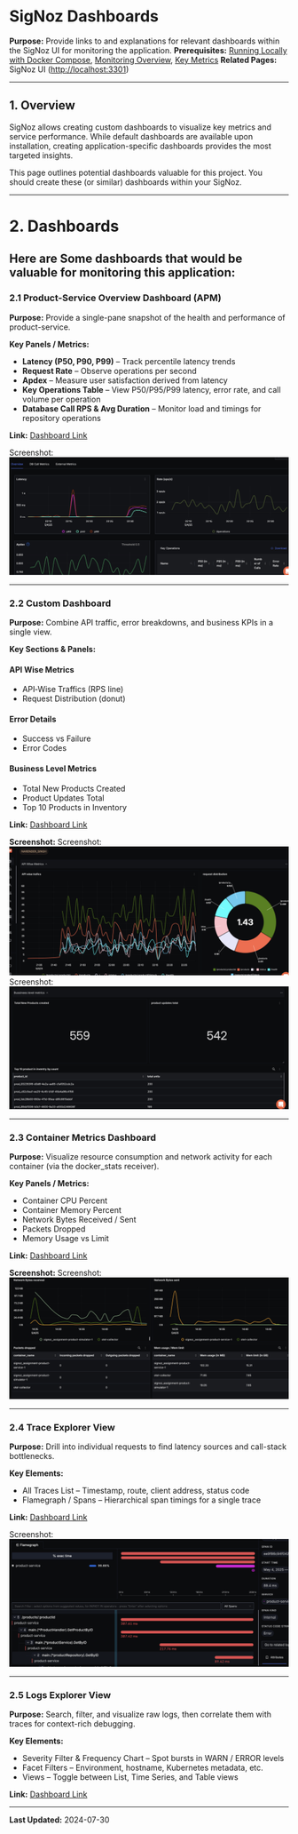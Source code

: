 # SigNoz Dashboards

**Purpose:** Provide links to and explanations for relevant dashboards within the SigNoz UI for monitoring the application.
**Prerequisites:** [Running Locally with Docker Compose](../development/Running_Locally_with_Docker_Compose.md), [Monitoring Overview](./README.md), [Key Metrics](./Key_Metrics.md)
**Related Pages:** SigNoz UI ([http://localhost:3301](http://localhost:3301))

---

## 1. Overview

SigNoz allows creating custom dashboards to visualize key metrics and service performance. While default dashboards are available upon installation, creating application-specific dashboards provides the most targeted insights.

This page outlines potential dashboards valuable for this project. You should create these (or similar) dashboards within your SigNoz.


---

# 2. Dashboards

Here are Some dashboards that would be valuable for monitoring this application:
---


### 2.1 Product-Service Overview Dashboard (APM)

**Purpose:** Provide a single-pane snapshot of the health and performance of product-service.

**Key Panels / Metrics:**

- **Latency (P50, P90, P99)** – Track percentile latency trends
- **Request Rate** – Observe operations per second
- **Apdex** – Measure user satisfaction derived from latency
- **Key Operations Table** – View P50/P95/P99 latency, error rate, and call volume per operation
- **Database Call RPS & Avg Duration** – Monitor load and timings for repository operations

**Link:** [Dashboard Link](https://svey-5nsw.in.signoz.cloud/services/product-service?relativeTime=1h)

Screenshot: ![Sample Image](../assets/images/APM1.png)

---

### 2.2 Custom Dashboard

**Purpose:** Combine API traffic, error breakdowns, and business KPIs in a single view.

**Key Sections & Panels:**

#### API Wise Metrics
- API‑Wise Traffics (RPS line)
- Request Distribution (donut)

#### Error Details
- Success vs Failure
- Error Codes

#### Business Level Metrics
- Total New Products Created
- Product Updates Total
- Top 10 Products in Inventory

**Link:** [Dashboard Link](https://svey-5nsw.in.signoz.cloud/dashboard/37c0c077-5970-44f4-8e45-132023428435?relativeTime=30m)

**Screenshot:** Screenshot: ![Sample Image](../assets/images/custom_1.png)
Screenshot: ![Sample Image](../assets/images/custom_3.png)


---

### 2.3 Container Metrics Dashboard

**Purpose:** Visualize resource consumption and network activity for each container (via the docker_stats receiver).

**Key Panels / Metrics:**
- Container CPU Percent
- Container Memory Percent
- Network Bytes Received / Sent
- Packets Dropped
- Memory Usage vs Limit

**Link:** [Dashboard Link](https://svey-5nsw.in.signoz.cloud/dashboard/72274028-3a1d-4a70-83ae-6097d2457b0d?relativeTime=6h)

**Screenshot:** Screenshot: ![Sample Image](../assets/images/container_stats.png)

---

### 2.4 Trace Explorer View

**Purpose:** Drill into individual requests to find latency sources and call-stack bottlenecks.

**Key Elements:**
- All Traces List – Timestamp, route, client address, status code
- Flamegraph / Spans – Hierarchical span timings for a single trace

**Link:** [Dashboard Link](https://svey-5nsw.in.signoz.cloud/traces-explorer?compositeQuery=%257B%2522queryType%2522%253A%2522builder%2522%252C%2522builder%2522%253A%257B%2522queryData%2522%253A%255B%257B%2522dataSource%2522%253A%2522traces%2522%252C%2522queryName%2522%253A%2522A%2522%252C%2522aggregateOperator%2522%253A%2522noop%2522%252C%2522aggregateAttribute%2522%253A%257B%2522key%2522%253A%2522%2522%252C%2522dataType%2522%253A%2522%2522%252C%2522type%2522%253A%2522%2522%252C%2522isColumn%2522%253Afalse%252C%2522isJSON%2522%253Afalse%257D%252C%2522timeAggregation%2522%253A%2522rate%2522%252C%2522spaceAggregation%2522%253A%2522sum%2522%252C%2522functions%2522%253A%255B%255D%252C%2522filters%2522%253A%257B%2522op%2522%253A%2522AND%2522%252C%2522items%2522%253A%255B%257B%2522key%2522%253A%257B%2522key%2522%253A%2522service.name%2522%252C%2522dataType%2522%253A%2522string%2522%252C%2522type%2522%253A%2522resource%2522%252C%2522isColumn%2522%253Atrue%252C%2522isJSON%2522%253Afalse%257D%252C%2522value%2522%253A%2522product-service%2522%252C%2522op%2522%253A%2522%253D%2522%257D%252C%257B%2522key%2522%253A%257B%2522key%2522%253A%2522name%2522%252C%2522dataType%2522%253A%2522%2522%252C%2522type%2522%253A%2522%2522%252C%2522isColumn%2522%253Afalse%252C%2522isJSON%2522%253Afalse%257D%252C%2522value%2522%253A%2522%252Fhealth%2522%252C%2522op%2522%253A%2522!%253D%2522%257D%252C%257B%2522key%2522%253A%257B%2522key%2522%253A%2522http.route%2522%252C%2522dataType%2522%253A%2522string%2522%252C%2522type%2522%253A%2522tag%2522%252C%2522isColumn%2522%253Atrue%252C%2522isJSON%2522%253Afalse%257D%252C%2522value%2522%253A%2522%2522%252C%2522op%2522%253A%2522exists%2522%257D%255D%257D%252C%2522expression%2522%253A%2522A%2522%252C%2522disabled%2522%253Afalse%252C%2522stepInterval%2522%253A60%252C%2522having%2522%253A%255B%255D%252C%2522limit%2522%253A0%252C%2522orderBy%2522%253A%255B%257B%2522columnName%2522%253A%2522timestamp%2522%252C%2522order%2522%253A%2522desc%2522%257D%255D%252C%2522groupBy%2522%253A%255B%255D%252C%2522legend%2522%253A%2522%2522%252C%2522reduceTo%2522%253A%2522avg%2522%252C%2522offset%2522%253A0%252C%2522pageSize%2522%253A0%252C%2522ShiftBy%2522%253A0%252C%2522IsAnomaly%2522%253Afalse%252C%2522QueriesUsedInFormula%2522%253Anull%257D%255D%252C%2522queryFormulas%2522%253A%255B%255D%257D%252C%2522promql%2522%253A%255B%257B%2522name%2522%253A%2522A%2522%252C%2522query%2522%253A%2522%2522%252C%2522legend%2522%253A%2522%2522%252C%2522disabled%2522%253Afalse%257D%255D%252C%2522clickhouse_sql%2522%253A%255B%257B%2522name%2522%253A%2522A%2522%252C%2522legend%2522%253A%2522%2522%252C%2522disabled%2522%253Afalse%252C%2522query%2522%253A%2522%2522%257D%255D%252C%2522id%2522%253A%252275c4854a-1a99-4f04-a6cb-053037581c2f%2522%257D&panelTypes=%22list%22&viewName=%22narender_traces%22&viewKey=%220196988e-7656-7841-8b81-efa1e62c141d%22&options=%7B%22selectColumns%22:%5B%7B%22key%22:%22name%22,%22dataType%22:%22string%22,%22type%22:%22tag%22,%22isColumn%22:true,%22isJSON%22:false,%22id%22:%22name--string--tag--true%22,%22isIndexed%22:false%7D,%7B%22key%22:%22client.address%22,%22dataType%22:%22string%22,%22type%22:%22tag%22,%22isColumn%22:false,%22isJSON%22:false,%22id%22:%22client.address--string--tag--false%22%7D,%7B%22key%22:%22http.response.status_code%22,%22dataType%22:%22float64%22,%22type%22:%22tag%22,%22isColumn%22:false,%22isJSON%22:false,%22id%22:%22http.response.status_code--float64--tag--false%22%7D%5D,%22maxLines%22:2,%22format%22:%22raw%22,%22fontSize%22:%22small%22%7D&pagination=%7B%22offset%22:0,%22limit%22:10%7D)

Screenshot: ![Sample Image](../assets/images/span_view.png)


---

### 2.5 Logs Explorer View

**Purpose:** Search, filter, and visualize raw logs, then correlate them with traces for context-rich debugging.

**Key Elements:**
- Severity Filter & Frequency Chart – Spot bursts in WARN / ERROR levels
- Facet Filters – Environment, hostname, Kubernetes metadata, etc.
- Views – Toggle between List, Time Series, and Table views

**Link:** [Dashboard Link](https://svey-5nsw.in.signoz.cloud/logs/logs-explorer?compositeQuery=%257B%2522queryType%2522%253A%2522builder%2522%252C%2522builder%2522%253A%257B%2522queryData%2522%253A%255B%257B%2522dataSource%2522%253A%2522logs%2522%252C%2522queryName%2522%253A%2522A%2522%252C%2522aggregateOperator%2522%253A%2522noop%2522%252C%2522aggregateAttribute%2522%253A%257B%2522key%2522%253A%2522%2522%252C%2522dataType%2522%253A%2522%2522%252C%2522type%2522%253A%2522%2522%252C%2522isColumn%2522%253Afalse%252C%2522isJSON%2522%253Afalse%257D%252C%2522timeAggregation%2522%253A%2522rate%2522%252C%2522spaceAggregation%2522%253A%2522sum%2522%252C%2522functions%2522%253A%255B%255D%252C%2522filters%2522%253A%257B%2522op%2522%253A%2522AND%2522%252C%2522items%2522%253A%255B%257B%2522key%2522%253A%257B%2522key%2522%253A%2522service.name%2522%252C%2522dataType%2522%253A%2522string%2522%252C%2522type%2522%253A%2522resource%2522%252C%2522isColumn%2522%253Atrue%252C%2522isJSON%2522%253Afalse%257D%252C%2522value%2522%253A%2522product-service%2522%252C%2522op%2522%253A%2522%253D%2522%257D%255D%257D%252C%2522expression%2522%253A%2522A%2522%252C%2522disabled%2522%253Afalse%252C%2522stepInterval%2522%253A60%252C%2522having%2522%253A%255B%255D%252C%2522limit%2522%253A0%252C%2522orderBy%2522%253A%255B%257B%2522columnName%2522%253A%2522timestamp%2522%252C%2522order%2522%253A%2522desc%2522%257D%255D%252C%2522groupBy%2522%253A%255B%255D%252C%2522legend%2522%253A%2522%2522%252C%2522reduceTo%2522%253A%2522avg%2522%252C%2522offset%2522%253A0%252C%2522pageSize%2522%253A0%252C%2522ShiftBy%2522%253A0%252C%2522IsAnomaly%2522%253Afalse%252C%2522QueriesUsedInFormula%2522%253Anull%257D%255D%252C%2522queryFormulas%2522%253A%255B%255D%257D%252C%2522promql%2522%253A%255B%257B%2522name%2522%253A%2522A%2522%252C%2522query%2522%253A%2522%2522%252C%2522legend%2522%253A%2522%2522%252C%2522disabled%2522%253Afalse%257D%255D%252C%2522clickhouse_sql%2522%253A%255B%257B%2522name%2522%253A%2522A%2522%252C%2522legend%2522%253A%2522%2522%252C%2522disabled%2522%253Afalse%252C%2522query%2522%253A%2522%2522%257D%255D%252C%2522id%2522%253A%25227e826796-9bd4-4bb5-a252-e9a86c285af6%2522%257D&options=%7B%22selectColumns%22%3A%5B%7B%22key%22%3A%22timestamp%22%2C%22dataType%22%3A%22string%22%2C%22type%22%3A%22tag%22%2C%22isColumn%22%3Atrue%2C%22isJSON%22%3Afalse%2C%22id%22%3A%22timestamp--string--tag--true%22%2C%22isIndexed%22%3Afalse%7D%2C%7B%22key%22%3A%22body%22%2C%22dataType%22%3A%22string%22%2C%22type%22%3A%22tag%22%2C%22isColumn%22%3Atrue%2C%22isJSON%22%3Afalse%2C%22id%22%3A%22body--string--tag--true%22%2C%22isIndexed%22%3Afalse%7D%2C%7B%22key%22%3A%22serviceName%22%2C%22dataType%22%3A%22string%22%2C%22type%22%3A%22tag%22%2C%22isColumn%22%3Atrue%2C%22isJSON%22%3Afalse%2C%22id%22%3A%22serviceName--string--tag--true%22%2C%22isIndexed%22%3Afalse%7D%2C%7B%22key%22%3A%22name%22%2C%22dataType%22%3A%22string%22%2C%22type%22%3A%22tag%22%2C%22isColumn%22%3Atrue%2C%22isJSON%22%3Afalse%2C%22id%22%3A%22name--string--tag--true%22%2C%22isIndexed%22%3Afalse%7D%2C%7B%22key%22%3A%22durationNano%22%2C%22dataType%22%3A%22float64%22%2C%22type%22%3A%22tag%22%2C%22isColumn%22%3Atrue%2C%22isJSON%22%3Afalse%2C%22id%22%3A%22durationNano--float64--tag--true%22%2C%22isIndexed%22%3Afalse%7D%2C%7B%22key%22%3A%22httpMethod%22%2C%22dataType%22%3A%22string%22%2C%22type%22%3A%22tag%22%2C%22isColumn%22%3Atrue%2C%22isJSON%22%3Afalse%2C%22id%22%3A%22httpMethod--string--tag--true%22%2C%22isIndexed%22%3Afalse%7D%2C%7B%22key%22%3A%22responseStatusCode%22%2C%22dataType%22%3A%22string%22%2C%22type%22%3A%22tag%22%2C%22isColumn%22%3Atrue%2C%22isJSON%22%3Afalse%2C%22id%22%3A%22responseStatusCode--string--tag--true%22%2C%22isIndexed%22%3Afalse%7D%2C%7B%22key%22%3A%22trace_id%22%2C%22dataType%22%3A%22string%22%2C%22type%22%3A%22tag%22%2C%22isColumn%22%3Afalse%2C%22isJSON%22%3Afalse%2C%22id%22%3A%22trace_id--string--tag--false%22%7D%5D%2C%22maxLines%22%3A2%2C%22format%22%3A%22list%22%2C%22fontSize%22%3A%22small%22%2C%22version%22%3A1%7D&panelTypes=%22list%22&viewName=%22narender_singh%22&viewKey=%220196983d-890c-7e74-9f3b-f26c68719e0c%22&relativeTime=5m)


---


**Last Updated:** 2024-07-30
